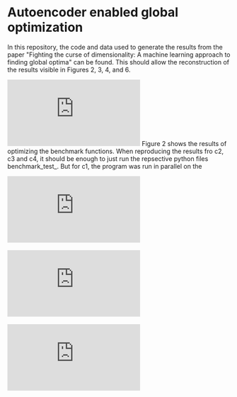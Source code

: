 # Autoencoder enabled global optimization
In this repository, the code and data used to generate the results from the paper "Fighting the curse of dimensionality: A machine learning approach to finding global optima" can be found. This should allow the reconstruction of the results visible in Figures 2, 3, 4, and 6.

![# Figure 2](https://github.com/julianschumann/ae-opt/blob/main/Figure_2.pdf)
Figure 2 shows the results of optimizing the benchmark functions. When reproducing the results fro c2, c3 and c4, it should be enough to just run the repsective python files benchmark_test_. But for c1, the program was run in parallel on the 



![# Figure 3](https://github.com/julianschumann/ae-opt/blob/main/Figure_3.pdf)



![# Figure 4](https://github.com/julianschumann/ae-opt/blob/main/Figure_4.pdf)



![# Figure 6](https://github.com/julianschumann/ae-opt/blob/main/Figure_6.pdf)
